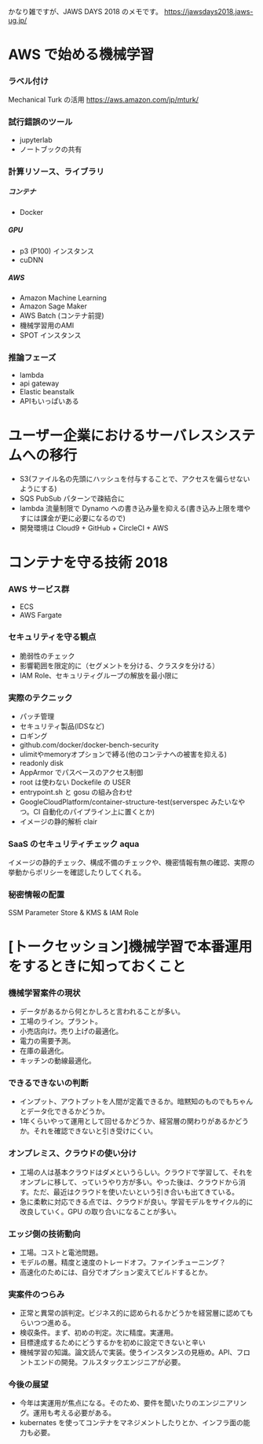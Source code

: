 かなり雑ですが、JAWS DAYS 2018 のメモです。
https://jawsdays2018.jaws-ug.jp/

# AWS で始める機械学習

### ラベル付け

Mechanical Turk の活用
https://aws.amazon.com/jp/mturk/

### 試行錯誤のツール

* jupyterlab
* ノートブックの共有

### 計算リソース、ライブラリ

##### コンテナ

* Docker

##### GPU

* p3 (P100) インスタンス
* cuDNN

##### AWS

* Amazon Machine Learning
* Amazon Sage Maker
* AWS Batch (コンテナ前提)
* 機械学習用のAMI
* SPOT インスタンス

### 推論フェーズ

* lambda
* api gateway
* Elastic beanstalk
* APIもいっぱいある

# ユーザー企業におけるサーバレスシステムへの移行

* S3(ファイル名の先頭にハッシュを付与することで、アクセスを偏らせないようにする)
* SQS PubSub パターンで疎結合に
* lambda 流量制限で Dynamo への書き込み量を抑える(書き込み上限を増やすには課金が更に必要になるので)
* 開発環境は Cloud9 + GitHub + CircleCI + AWS

# コンテナを守る技術 2018

### AWS サービス群

* ECS
* AWS Fargate

### セキュリティを守る観点

* 脆弱性のチェック
* 影響範囲を限定的に（セグメントを分ける、クラスタを分ける）
* IAM Role、セキュリティグループの解放を最小限に

### 実際のテクニック

* パッチ管理
* セキュリティ製品(IDSなど)
* ロギング
* github.com/docker/docker-bench-security
* ulimitやmemoryオプションで縛る(他のコンテナへの被害を抑える)
* readonly disk
* AppArmor でパスベースのアクセス制御
* root は使わない Dockefile の USER
* entrypoint.sh と gosu の組み合わせ
* GoogleCloudPlatform/container-structure-test(serverspec みたいなやつ。CI 自動化のパイプライン上に置くとか)
* イメージの静的解析 clair

### SaaS のセキュリティチェック aqua

イメージの静的チェック、構成不備のチェックや、機密情報有無の確認、実際の挙動からポリシーを確認したりしてくれる。

### 秘密情報の配置

SSM Parameter Store & KMS & IAM Role

# [トークセッション]機械学習で本番運用をするときに知っておくこと

### 機械学習案件の現状

* データがあるから何とかしろと言われることが多い。
* 工場のライン。プラント。
* 小売店向け。売り上げの最適化。
* 電力の需要予測。
* 在庫の最適化。
* キッチンの動線最適化。

### できるできないの判断

* インプット、アウトプットを人間が定義できるか。暗黙知のものでもちゃんとデータ化できるかどうか。
* 1年くらいやって運用として回せるかどうか、経営層の関わりがあるかどうか。それを確認できないと引き受けにくい。

### オンプレミス、クラウドの使い分け

* 工場の人は基本クラウドはダメというらしい。クラウドで学習して、それをオンプレに移して、っていうやり方が多い。やった後は、クラウドから消す。ただ、最近はクラウドを使いたいという引き合いも出てきている。
* 急に柔軟に対応できる点では、クラウドが良い。学習モデルをサイクル的に改良していく。GPU の取り合いになることが多い。

### エッジ側の技術動向

* 工場。コストと電池問題。
* モデルの層。精度と速度のトレードオフ。ファインチューニング？
* 高速化のためには、自分でオプション変えてビルドするとか。

### 実案件のつらみ

* 正常と異常の誤判定。ビジネス的に認められるかどうかを経営層に認めてもらいつつ進める。
* 検収条件。まず、初めの判定。次に精度。実運用。
* 目標達成するためにどうするかを初めに設定できないと辛い
* 機械学習の知識。論文読んで実装。使うインスタンスの見極め。API、フロントエンドの開発。フルスタックエンジニアが必要。

### 今後の展望

* 今年は実運用が焦点になる。そのため、要件を聞いたりのエンジニアリング。運用も考える必要がある。
* kubernates を使ってコンテナをマネジメントしたりとか、インフラ面の能力も必要。
